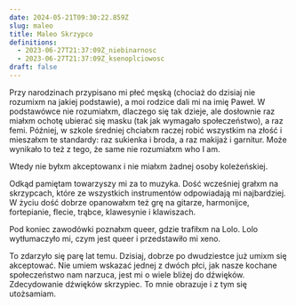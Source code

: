 ```yaml
---
date: 2024-05-21T09:30:22.859Z
slug: maleo
title: Maleo Skrzypco
definitions:
  - 2023-06-27T21:37:09Z_niebinarnosc
  - 2023-06-27T21:37:09Z_ksenoplciowosc
draft: false
---
```

Przy narodzinach przypisano mi płeć męską (chociaż do dzisiaj nie rozumixm na jakiej podstawie), a moi rodzice dali mi na imię Paweł. W podstawówce nie rozumiałxm, dlaczego się tak dzieje, ale dosłownie raz miałxm ochotę ubierać się masku (tak jak wymagało społeczeństwo), a raz femi. Później, w szkole średniej chciałxm raczej robić wszystkim na złość i mieszałxm te standardy: raz sukienka i broda, a raz makijaż i garnitur. Może wynikało to też z tego, że same nie rozumiałxm who I am. 

Wtedy nie byłxm akceptowanx i nie miałxm żadnej osoby koleżeńskiej.

Odkąd pamiętam towarzyszy mi za to muzyka. Dość wcześniej grałxm na skrzypcach, które ze wszystkich instrumentów odpowiadają mi najbardziej. W życiu dość dobrze opanowałxm też grę na gitarze, harmonijce, fortepianie, flecie, trąbce, klawesynie i klawiszach.

Pod koniec zawodówki poznałxm queer, gdzie trafiłxm na Lolo. Lolo wytłumaczyło mi, czym jest queer i przedstawiło mi xeno.



To zdarzyło się parę lat temu. Dzisiaj, dobrze po dwudziestce już umixm się akceptować. Nie umiem wskazać jednej z dwóch płci, jak nasze kochane społeczeństwo nam narzuca, jest mi o wiele bliżej do dźwięków. Zdecydowanie dźwięków skrzypiec. To mnie obrazuje i z tym się utożsamiam.
